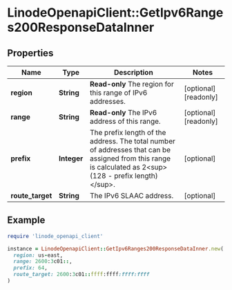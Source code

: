 # LinodeOpenapiClient::GetIpv6Ranges200ResponseDataInner

## Properties

| Name | Type | Description | Notes |
| ---- | ---- | ----------- | ----- |
| **region** | **String** | __Read-only__ The region for this range of IPv6 addresses. | [optional][readonly] |
| **range** | **String** | __Read-only__ The IPv6 address of this range. | [optional][readonly] |
| **prefix** | **Integer** | The prefix length of the address. The total number of addresses that can be assigned from this range is calculated as 2&lt;sup&gt;(128 - prefix length)&lt;/sup&gt;. | [optional] |
| **route_target** | **String** | The IPv6 SLAAC address. | [optional] |

## Example

```ruby
require 'linode_openapi_client'

instance = LinodeOpenapiClient::GetIpv6Ranges200ResponseDataInner.new(
  region: us-east,
  range: 2600:3c01::,
  prefix: 64,
  route_target: 2600:3c01::ffff:ffff:ffff:ffff
)
```

